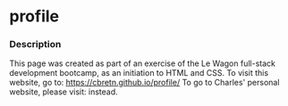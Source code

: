 # profile

### Description

This page was created as part of an exercise of the Le Wagon full-stack development bootcamp, as an initiation to HTML and CSS.
To visit this website, go to: https://cbretn.github.io/profile/
To go to Charles' personal website, please visit:  instead.
